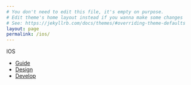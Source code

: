 ```yaml
---
# You don't need to edit this file, it's empty on purpose.
# Edit theme's home layout instead if you wanna make some changes
# See: https://jekyllrb.com/docs/themes/#overriding-theme-defaults
layout: page
permalink: /ios/
---
```


IOS

* [Guide](/ios/guide/)
* [Design](/ios/design)
* [Develop](/ios/develop)
